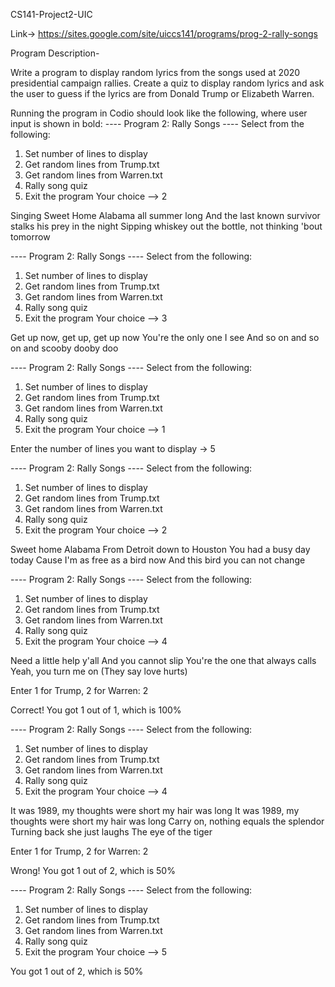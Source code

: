 CS141-Project2-UIC

Link-> https://sites.google.com/site/uiccs141/programs/prog-2-rally-songs

Program Description-

Write a program to display random lyrics from the songs used at 2020 presidential campaign rallies.  Create a quiz to display random lyrics and ask the user to guess if the lyrics are from Donald Trump or Elizabeth Warren.  

Running the program in Codio should look like the following, where user input is shown in bold:
----  Program 2: Rally Songs  ----
Select from the following:
   1. Set number of lines to display
   2. Get random lines from Trump.txt
   3. Get random lines from Warren.txt
   4. Rally song quiz
   5. Exit the program
Your choice --> 2

Singing Sweet Home Alabama all summer long
And the last known survivor stalks his prey in the night
Sipping whiskey out the bottle, not thinking 'bout tomorrow

----  Program 2: Rally Songs  ----
Select from the following:
   1. Set number of lines to display
   2. Get random lines from Trump.txt
   3. Get random lines from Warren.txt
   4. Rally song quiz
   5. Exit the program
Your choice --> 3

Get up now, get up, get up now
You're the only one I see
And so on and so on and scooby dooby doo

----  Program 2: Rally Songs  ----
Select from the following:
   1. Set number of lines to display
   2. Get random lines from Trump.txt
   3. Get random lines from Warren.txt
   4. Rally song quiz
   5. Exit the program
Your choice --> 1

Enter the number of lines you want to display -> 5

----  Program 2: Rally Songs  ----
Select from the following:
   1. Set number of lines to display
   2. Get random lines from Trump.txt
   3. Get random lines from Warren.txt
   4. Rally song quiz
   5. Exit the program
Your choice --> 2

Sweet home Alabama
From Detroit down to Houston
You had a busy day today
Cause I'm as free as a bird now
And this bird you can not change

----  Program 2: Rally Songs  ----
Select from the following:
   1. Set number of lines to display
   2. Get random lines from Trump.txt
   3. Get random lines from Warren.txt
   4. Rally song quiz
   5. Exit the program
Your choice --> 4

Need a little help y'all
And you cannot slip
You're the one that always calls
Yeah, you turn me on
(They say love hurts)

Enter 1 for Trump, 2 for Warren: 2

Correct! You got 1 out of 1, which is 100%


----  Program 2: Rally Songs  ----
Select from the following:
   1. Set number of lines to display
   2. Get random lines from Trump.txt
   3. Get random lines from Warren.txt
   4. Rally song quiz
   5. Exit the program
Your choice --> 4

It was 1989, my thoughts were short my hair was long
It was 1989, my thoughts were short my hair was long
Carry on, nothing equals the splendor
Turning back she just laughs
The eye of the tiger

Enter 1 for Trump, 2 for Warren: 2

Wrong! You got 1 out of 2, which is 50%


----  Program 2: Rally Songs  ----
Select from the following:
   1. Set number of lines to display
   2. Get random lines from Trump.txt
   3. Get random lines from Warren.txt
   4. Rally song quiz
   5. Exit the program
Your choice --> 5

You got 1 out of 2, which is 50%
